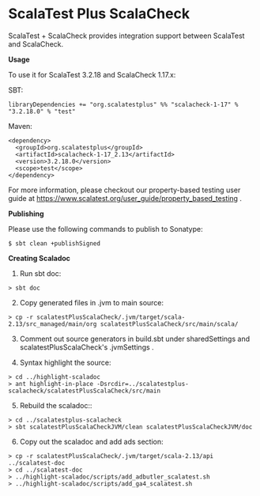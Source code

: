 # ScalaTest Plus ScalaCheck
ScalaTest + ScalaCheck provides integration support between ScalaTest and ScalaCheck.

**Usage**

To use it for ScalaTest 3.2.18 and ScalaCheck 1.17.x: 

SBT: 

```
libraryDependencies += "org.scalatestplus" %% "scalacheck-1-17" % "3.2.18.0" % "test"
```

Maven: 

```
<dependency>
  <groupId>org.scalatestplus</groupId>
  <artifactId>scalacheck-1-17_2.13</artifactId>
  <version>3.2.18.0</version>
  <scope>test</scope>
</dependency>
```

For more information, please checkout our property-based testing user guide at https://www.scalatest.org/user_guide/property_based_testing .

**Publishing**

Please use the following commands to publish to Sonatype: 

```
$ sbt clean +publishSigned
```

**Creating Scaladoc**

1. Run sbt doc: 

```
> sbt doc
```

2. Copy generated files in .jvm to main source: 

```
> cp -r scalatestPlusScalaCheck/.jvm/target/scala-2.13/src_managed/main/org scalatestPlusScalaCheck/src/main/scala/
```

3. Comment out source generators in build.sbt under sharedSettings and scalatestPlusScalaCheck's .jvmSettings .

4. Syntax highlight the source: 

```
> cd ../highlight-scaladoc
> ant highlight-in-place -Dsrcdir=../scalatestplus-scalacheck/scalatestPlusScalaCheck/src/main
```
5. Rebuild the scaladoc:: 

```
> cd ../scalatestplus-scalacheck
> sbt scalatestPlusScalaCheckJVM/clean scalatestPlusScalaCheckJVM/doc
```

6. Copy out the scaladoc and add ads section: 

```
> cp -r scalatestPlusScalaCheck/.jvm/target/scala-2.13/api ../scalatest-doc
> cd ../scalatest-doc
> ../highlight-scaladoc/scripts/add_adbutler_scalatest.sh
> ../highlight-scaladoc/scripts/add_ga4_scalatest.sh
```